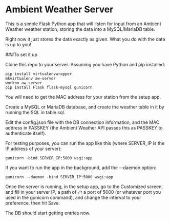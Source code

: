 Ambient Weather Server
======================

This is a simple Flask Python app that will listen for input from an Ambient Weather weather station, storing the data into a MySQL/MariaDB table.

Right now it just stores the data exactly as given. What you do with the data is up to you!

###To set it up

Clone this repo to your server. Assuming you have Python and pip installed:

    pip install virtualenvwrapper
    mkvirtualenv aw-server
    workon aw-server
    pip install Flask flask-mysql gunicorn

You will need to get the MAC address for your station from the setup app.

Create a MySQL or MariaDB database, and create the weather table in it by running the SQL in table.sql.

Edit the config.json file with the DB connection information, and the MAC address in PASSKEY (the Ambient Weather API passes this as PASSKEY to authenticate itself).

For testing purposes, you can run the app like this (where SERVER_IP is the IP address of your server):

    gunicorn -bind SERVER_IP:5000 wsgi:app

If you want to run the app in the background, add the --daemon option:

    gunicorn --daemon -bind SERVER_IP:5000 wsgi:app

Once the server is running, in the setup app, go to the Customized screen, and fill in your server IP, a path of `/?` a port of 5000 (or whatever port you used in the gunicorn command), and change the interval to your preference, then hit Save.

The DB should start getting entries now.
